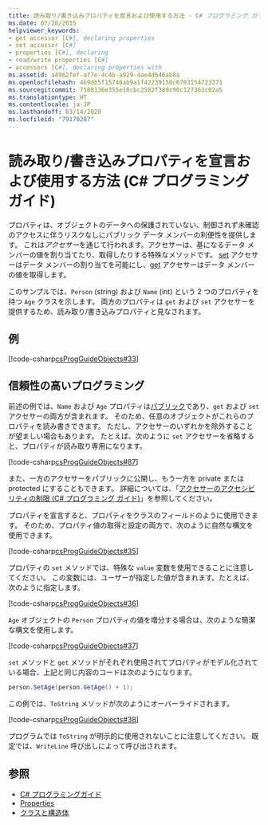 ```yaml
---
title: 読み取り/書き込みプロパティを宣言および使用する方法 - C# プログラミング ガイド
ms.date: 07/20/2015
helpviewer_keywords:
- get accessor [C#], declaring properties
- set accessor [C#]
- properties [C#], declaring
- read/write properties [C#]
- accessors [C#], declaring properties with
ms.assetid: a4962fef-af7e-4c4b-a929-4ae4d646ab8a
ms.openlocfilehash: 4b9db5f15746ab9a1f42239150c6783154723371
ms.sourcegitcommit: 7588136e355e10cbc2582f389c90c127363c02a5
ms.translationtype: HT
ms.contentlocale: ja-JP
ms.lasthandoff: 03/14/2020
ms.locfileid: "79170287"
---
```

# <a name="how-to-declare-and-use-read-write-properties-c-programming-guide"></a>読み取り/書き込みプロパティを宣言および使用する方法 (C# プログラミング ガイド)
プロパティは、オブジェクトのデータへの保護されていない、制御されず未確認のアクセスに伴うリスクなしにパブリック データ メンバーの利便性を提供します。 これは*アクセサー*を通じて行われます。アクセサーは、基になるデータ メンバーの値を割り当てたり、取得したりする特殊なメソッドです。 [set](../../language-reference/keywords/set.md) アクセサーはデータ メンバーの割り当てを可能にし、[get](../../language-reference/keywords/get.md) アクセサーはデータ メンバーの値を取得します。  
  
 このサンプルでは、`Person` (string) および `Name` (int) という 2 つのプロパティを持つ `Age` クラスを示します。 両方のプロパティは `get` および `set` アクセサーを提供するため、読み取り/書き込みプロパティと見なされます。  
  
## <a name="example"></a>例  
 [!code-csharp[csProgGuideObjects#33](~/samples/snippets/csharp/VS_Snippets_VBCSharp/csProgGuideObjects/CS/Objects.cs#33)]  
  
## <a name="robust-programming"></a>信頼性の高いプログラミング  
 前述の例では、`Name` および `Age` プロパティは[パブリック](../../language-reference/keywords/public.md)であり、`get` および `set` アクセサーの両方が含まれます。 そのため、任意のオブジェクトがこれらのプロパティを読み書きできます。 ただし、アクセサーのいずれかを除外することが望ましい場合もあります。 たとえば、次のように `set` アクセサーを省略すると、プロパティが読み取り専用になります。  
  
 [!code-csharp[csProgGuideObjects#87](~/samples/snippets/csharp/VS_Snippets_VBCSharp/csProgGuideObjects/CS/Objects.cs#87)]  
  
 また、一方のアクセサーをパブリックに公開し、もう一方を private または protected にすることもできます。 詳細については、「[アクセサーのアクセシビリティの制限 (C# プログラミング ガイド)](./restricting-accessor-accessibility.md)」を参照してください。  
  
 プロパティを宣言すると、プロパティをクラスのフィールドのように使用できます。 そのため、プロパティ値の取得と設定の両方で、次のように自然な構文を使用できます。  
  
 [!code-csharp[csProgGuideObjects#35](~/samples/snippets/csharp/VS_Snippets_VBCSharp/csProgGuideObjects/CS/Objects.cs#35)]  
  
 プロパティの `set` メソッドでは、特殊な `value` 変数を使用できることに注意してください。 この変数には、ユーザーが指定した値が含まれます。たとえば、次のように指定します。  
  
 [!code-csharp[csProgGuideObjects#36](~/samples/snippets/csharp/VS_Snippets_VBCSharp/csProgGuideObjects/CS/Objects.cs#36)]  
  
 `Age` オブジェクトの `Person` プロパティの値を増分する場合は、次のような簡潔な構文を使用します。  
  
 [!code-csharp[csProgGuideObjects#37](~/samples/snippets/csharp/VS_Snippets_VBCSharp/csProgGuideObjects/CS/Objects.cs#37)]  
  
 `set` メソッドと `get` メソッドがそれぞれ使用されてプロパティがモデル化されている場合、上記と同じ内容のコードは次のようになります。  
  
```csharp  
person.SetAge(person.GetAge() + 1);
```  
  
 この例では、`ToString` メソッドが次のようにオーバーライドされます。  
  
 [!code-csharp[csProgGuideObjects#38](~/samples/snippets/csharp/VS_Snippets_VBCSharp/csProgGuideObjects/CS/Objects.cs#38)]  
  
 プログラムでは `ToString` が明示的に使用されないことに注意してください。 既定では、`WriteLine` 呼び出しによって呼び出されます。  
  
## <a name="see-also"></a>参照

- [C# プログラミングガイド](../index.md)
- [Properties](./properties.md)
- [クラスと構造体](./index.md)
